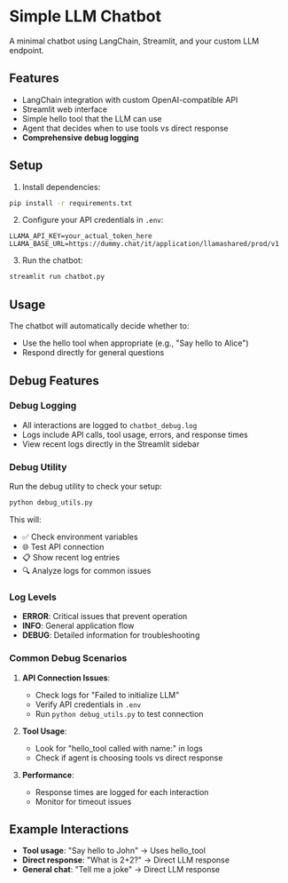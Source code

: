# Simple LLM Chatbot

A minimal chatbot using LangChain, Streamlit, and your custom LLM endpoint.

## Features
- LangChain integration with custom OpenAI-compatible API
- Streamlit web interface
- Simple hello tool that the LLM can use
- Agent that decides when to use tools vs direct response
- **Comprehensive debug logging**

## Setup

1. Install dependencies:
```bash
pip install -r requirements.txt
```

2. Configure your API credentials in `.env`:
```
LLAMA_API_KEY=your_actual_token_here
LLAMA_BASE_URL=https://dummy.chat/it/application/llamashared/prod/v1
```

3. Run the chatbot:
```bash
streamlit run chatbot.py
```

## Usage

The chatbot will automatically decide whether to:
- Use the hello tool when appropriate (e.g., "Say hello to Alice")
- Respond directly for general questions

## Debug Features

### Debug Logging
- All interactions are logged to `chatbot_debug.log`
- Logs include API calls, tool usage, errors, and response times
- View recent logs directly in the Streamlit sidebar

### Debug Utility
Run the debug utility to check your setup:
```bash
python debug_utils.py
```

This will:
- ✅ Check environment variables
- 🌐 Test API connection
- 📋 Show recent log entries
- 🔍 Analyze logs for common issues

### Log Levels
- **ERROR**: Critical issues that prevent operation
- **INFO**: General application flow
- **DEBUG**: Detailed information for troubleshooting

### Common Debug Scenarios

1. **API Connection Issues**:
   - Check logs for "Failed to initialize LLM"
   - Verify API credentials in `.env`
   - Run `python debug_utils.py` to test connection

2. **Tool Usage**:
   - Look for "hello_tool called with name:" in logs
   - Check if agent is choosing tools vs direct response

3. **Performance**:
   - Response times are logged for each interaction
   - Monitor for timeout issues

## Example Interactions

- **Tool usage**: "Say hello to John" → Uses hello_tool
- **Direct response**: "What is 2+2?" → Direct LLM response
- **General chat**: "Tell me a joke" → Direct LLM response
